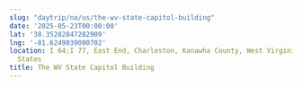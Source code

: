 ```yaml
---
slug: "daytrip/na/us/the-wv-state-capitol-building"
date: '2025-05-23T00:00:00'
lat: '38.35282847282909'
lng: '-81.6249039000702'
location: I 64;I 77, East End, Charleston, Kanawha County, West Virginia, 25301, United
  States
title: The WV State Capitol Building
---
```




